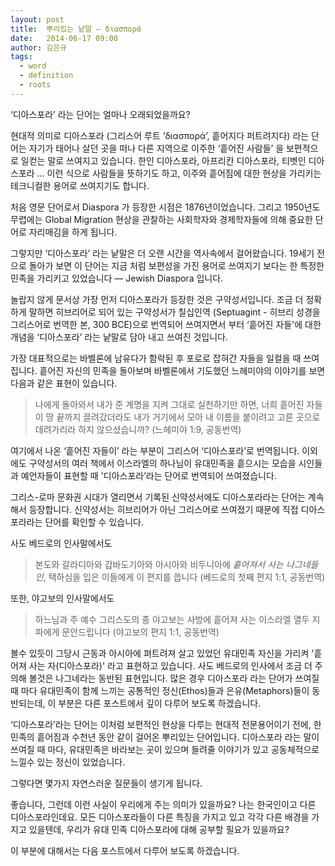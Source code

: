 ```yaml
---
layout: post
title:  뿌리있는 낱말 — διασπορά
date:   2014-06-17 09:00
author: 김은규
tags:
  - word
  - definition
  - roots
---
```



‘디아스포라’ 라는 단어는 얼마나 오래되었을까요?

현대적 의미로 디아스포라 (그리스어 루트 ‘διασπορά’, 흩어지다 퍼트려지다) 라는 단어는 자기가 태어나 살던 곳을 떠나 다른 지역으로 이주한 ‘흩어진 사람들’ 을 보편적으로 일컫는 말로 쓰여지고 있습니다. 한인 디아스포라, 아프리칸 디아스포라, 티벳인 디아스포라 … 이런 식으로 사람들을 뜻하기도 하고, 이주와 흩어짐에 대한 현상을 가리키는 테크니컬한 용어로 쓰여지기도 합니다.

처음 영문 단어로서 Diaspora 가 등장한 시점은 1876년이었습니다. 그리고 1950년도 무렵에는 Global Migration 현상을 관찰하는 사회학자와 경제학자들에 의해 중요한 단어로 자리매김을 하게 됩니다.

그렇지만 ‘디아스포라’ 라는 낱말은 더 오랜 시간을 역사속에서 걸어왔습니다. 19세기 전으로 돌아가 보면 이 단어는 지금 처럼 보편성을 가진 용어로 쓰여지기 보다는 한 특정한 민족을 가리키고 있었습니다 — Jewish Diaspora 입니다.

놀랍지 않게 문서상 가장 먼저 디아스포라가 등장한 것은 구약성서입니다. 조금 더 정확하게 말하면 히브리어로 되어 있는 구약성서가 칠십인역 (Septuagint - 히브리 성경을 그리스어로 번역한 본, 300 BCE)으로 번역되어 쓰여지면서 부터 ‘흩어진 자들'에 대한 개념을 ‘디아스포라’ 라는 낱말로 담아 내고 쓰여진 것입니다.

가장 대표적으로는 바벨론에 남유다가 함락된 후 포로로 잡혀간 자들을 일컬을 때 쓰여집니다. 흩어진 자신의 민족을 돌아보며 바벨론에서 기도했던 느헤미야의 이야기를 보면 다음과 같은 표현이 있습니다.

> 나에게 돌아와서 내가 준 계명을 지켜 그대로 실천하기만 하면, 너희 흩어진 자들이 땅 끝까지 끌려갔더라도 내가 거기에서 모아 내 이름을 붙이려고 고른 곳으로 데려가리라 하지 않으셨습니까? (느헤미야 1:9, 공동번역)

여기에서 나온 ‘흩어진 자들이’ 라는 부분이 그리스어 ‘디아스포라’로 번역됩니다. 이외에도 구약성서의 여러 책에서 이스라엘의 하나님이 유대민족을 흩으시는 모습을 시인들과 예언자들이 표현할 때 '디아스포라’라는 단어로 번역되어 쓰여졌습니다.

그리스-로마 문화권 시대가 열리면서 기록된 신약성서에도 디아스포라라는 단어는 계속해서 등장합니다. 신약성서는 히브리어가 아닌 그리스어로 쓰여졌기 때문에 직접 디아스포라라는 단어를 확인할 수 있습니다.

사도 베드로의 인사말에서도

> 본도와 갈라디아와 갑바도기아와 아시아와 비두니아에 _흩어져서 사는 나그네들인_, 택하심을 입은 이들에게 이 편지를 씁니다 (베드로의 첫째 편지 1:1, 공동번역)

또한, 야고보의 인사말에서도

> 하느님과 주 예수 그리스도의 종 야고보는 사방에 흩어져 사는 이스라엘 열두 지파에게 문안드립니다 (야고보의 편지 1:1, 공동번역)

볼수 있듯이 그당시 근동과 아시아에 펴트려져 살고 있었던 유대민족 자신을 가리켜 '흩어져 사는 자(디아스포라)' 라고 표현하고 있습니다. 사도 베드로의 인사에서 조금 더 주의해 볼것은 나그네라는 동반된 표현입니다. 많은 경우 디아스포라 라는 단어가 쓰여질 때 마다 유대민족이 함께 느끼는 공통적인 정신(Ethos)들과 은유(Metaphors)들이 동반되는데, 이 부분은 다른 포스트에서 깊이 다루어 보도록 하겠습니다.

‘디아스포라’라는 단어는 이처럼 보편적인 현상을 다루는 현대적 전문용어이기 전에, 한 민족의 흩어짐과 수천년 동안 같이 걸어온 뿌리있는 단어입니다. 디아스포라 라는 말이 쓰여질 때 마다, 유대민족은 바라보는 곳이 있으며 들려줄 이야기가 있고 공동체적으로 느낄수 있는 정신이 있었습니다.

그렇다면 몇가지 자연스러운 질문들이 생기게 됩니다.

좋습니다, 그런데 이런 사실이 우리에게 주는 의미가 있을까요? 나는 한국인이고 다른 디아스포라인데요. 모든 디아스포라들이 다른 특징을 가지고 있고 각각 다른 배경을 가지고 있을텐데, 우리가 유대 민족 디아스포라에 대해 공부할 필요가 있을까요?

이 부분에 대해서는 다음 포스트에서 다루어 보도록 하겠습니다.
